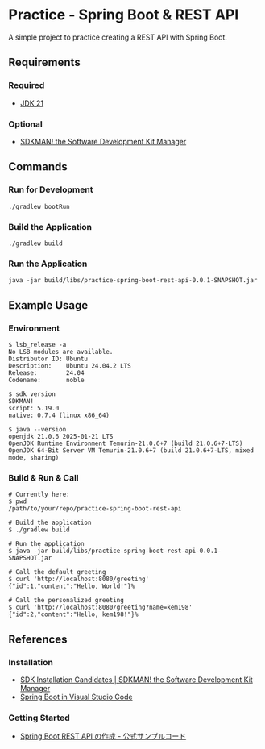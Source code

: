 # Practice - Spring Boot & REST API

A simple project to practice creating a REST API with Spring Boot.

## Requirements

### Required

- [JDK 21](https://openjdk.org/projects/jdk/21/)

### Optional

- [SDKMAN! the Software Development Kit Manager](https://sdkman.io/)

## Commands

### Run for Development

```shell
./gradlew bootRun
```

### Build the Application

```shell
./gradlew build
```

### Run the Application

```shell
java -jar build/libs/practice-spring-boot-rest-api-0.0.1-SNAPSHOT.jar
```

## Example Usage

### Environment

```shell
$ lsb_release -a
No LSB modules are available.
Distributor ID: Ubuntu
Description:    Ubuntu 24.04.2 LTS
Release:        24.04
Codename:       noble

$ sdk version
SDKMAN!
script: 5.19.0
native: 0.7.4 (linux x86_64)

$ java --version
openjdk 21.0.6 2025-01-21 LTS
OpenJDK Runtime Environment Temurin-21.0.6+7 (build 21.0.6+7-LTS)
OpenJDK 64-Bit Server VM Temurin-21.0.6+7 (build 21.0.6+7-LTS, mixed mode, sharing)
```

### Build & Run & Call

```shell
# Currently here:
$ pwd
/path/to/your/repo/practice-spring-boot-rest-api

# Build the application
$ ./gradlew build

# Run the application
$ java -jar build/libs/practice-spring-boot-rest-api-0.0.1-SNAPSHOT.jar

# Call the default greeting
$ curl 'http://localhost:8080/greeting'
{"id":1,"content":"Hello, World!"}%

# Call the personalized greeting
$ curl 'http://localhost:8080/greeting?name=kem198'
{"id":2,"content":"Hello, kem198!"}%
```

## References

### Installation

- [SDK Installation Candidates \| SDKMAN! the Software Development Kit Manager](https://sdkman.io/sdks/)
- [Spring Boot in Visual Studio Code](https://code.visualstudio.com/docs/java/java-spring-boot)

### Getting Started

- [Spring Boot REST API の作成 - 公式サンプルコード](https://spring.pleiades.io/guides/gs/rest-service)
